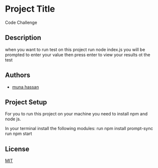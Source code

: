 
# Project Title

Code Challenge


## Description
when you want to run test on this project run node index.js you will be prompted to enter your value then press enter to view your results ot the test


## Authors

- [muna hassan](https://github.com/MUNAH10/code-challege)


##  Project Setup
For you to run this project on your machine you need to install npm and node js.

In your terminal install the following modules:
run npm install prompt-sync
run npm start 

## License

[MIT](https://choosealicense.com/licenses/mit/)

